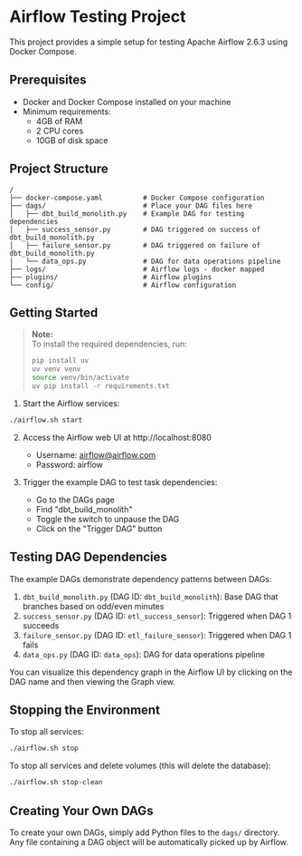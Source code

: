 # Airflow Testing Project

This project provides a simple setup for testing Apache Airflow 2.6.3 using Docker Compose.

## Prerequisites

- Docker and Docker Compose installed on your machine
- Minimum requirements:
  - 4GB of RAM
  - 2 CPU cores
  - 10GB of disk space

## Project Structure

```
/
├── docker-compose.yaml          # Docker Compose configuration
├── dags/                        # Place your DAG files here
│   ├── dbt_build_monolith.py    # Example DAG for testing dependencies
│   ├── success_sensor.py        # DAG triggered on success of dbt_build_monolith.py
│   ├── failure_sensor.py        # DAG triggered on failure of dbt_build_monolith.py
│   └── data_ops.py              # DAG for data operations pipeline
├── logs/                        # Airflow logs - docker mapped
├── plugins/                     # Airflow plugins
└── config/                      # Airflow configuration
```

## Getting Started

> **Note:**  
> To install the required dependencies, run:
>
> ```bash
> pip install uv
> uv venv venv
> source venv/bin/activate
> uv pip install -r requirements.txt
> ```

1. Start the Airflow services:

```bash
./airflow.sh start
```

2. Access the Airflow web UI at http://localhost:8080
   - Username: airflow@airflow.com
   - Password: airflow

3. Trigger the example DAG to test task dependencies:
   - Go to the DAGs page
   - Find "dbt_build_monolith"
   - Toggle the switch to unpause the DAG
   - Click on the "Trigger DAG" button

## Testing DAG Dependencies

The example DAGs demonstrate dependency patterns between DAGs:

1. `dbt_build_monolith.py` (DAG ID: `dbt_build_monolith`): Base DAG that branches based on odd/even minutes
2. `success_sensor.py` (DAG ID: `etl_success_sensor`): Triggered when DAG 1 succeeds
3. `failure_sensor.py` (DAG ID: `etl_failure_sensor`): Triggered when DAG 1 fails
4. `data_ops.py` (DAG ID: `data_ops`): DAG for data operations pipeline

You can visualize this dependency graph in the Airflow UI by clicking on the DAG name and then viewing the Graph view.

## Stopping the Environment

To stop all services:

```bash
./airflow.sh stop
```

To stop all services and delete volumes (this will delete the database):

```bash
./airflow.sh stop-clean
```

## Creating Your Own DAGs

To create your own DAGs, simply add Python files to the `dags/` directory. Any file containing a DAG object will be automatically picked up by Airflow.

